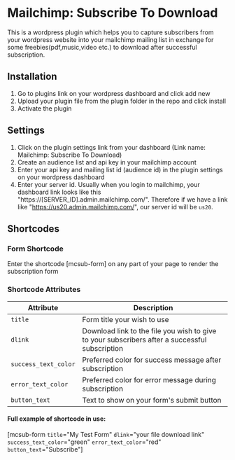 # Mailchimp: Subscribe To Download
This is a wordpress plugin which helps you to capture subscribers from your wordpress website into your mailchimp mailing list in exchange for some freebies(pdf,music,video etc.) to download after successful subscription.

## Installation
1. Go to plugins link on your wordpress dashboard and click add new
2. Upload your plugin file from the plugin folder in the repo and click install
3. Activate the plugin

## Settings
1. Click on the plugin settings link from your dashboard (Link name: Mailchimp: Subscribe To Download)
2. Create an audience list and api key in your mailchimp account
3. Enter your api key and mailing list id (audience id) in the plugin settings on your wordpress dashboard
4. Enter your server id. Usually when you login to mailchimp, your dashboard link looks like this "https://[SERVER_ID].admin.mailchimp.com/". Therefore if we have a link like "https://us20.admin.mailchimp.com/", our server id will be `us20`.

## Shortcodes

### Form Shortcode
Enter the shortcode [mcsub-form] on any part of your page to render the subscription form

### Shortcode Attributes
| Attribute | Description  |
| --- | --- |
| `title` | Form title your wish to use|
| `dlink` | Download link to the file you wish to give to your subscribers after a successful subscription |
| `success_text_color` | Preferred color for success message after subscription |
| `error_text_color` | Preferred color for error message during subscription |
| `button_text` | Text to show on your form's submit button |

#### Full example of shortcode in use:
[mcsub-form `title`="My Test Form" `dlink`="your file download link" `success_text_color`="green" `error_text_color`="red" `button_text`="Subscribe"]









